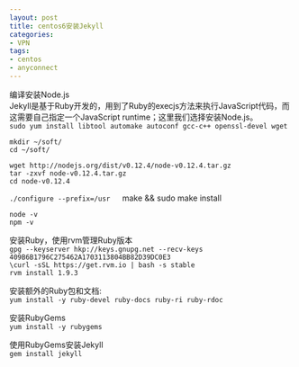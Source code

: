 ```yaml
---
layout: post
title: centos6安装Jekyll
categories:
- VPN
tags:
- centos
- anyconnect
---
```


编译安装Node.js  
Jekyll是基于Ruby开发的，用到了Ruby的execjs方法来执行JavaScript代码，而这需要自己指定一个JavaScript runtime；这里我们选择安装Node.js。  
`sudo yum install libtool automake autoconf gcc-c++ openssl-devel wget`

`mkdir ~/soft/`  
`cd ~/soft/`  

`wget http://nodejs.org/dist/v0.12.4/node-v0.12.4.tar.gz`  
`tar -zxvf node-v0.12.4.tar.gz`  
`cd node-v0.12.4`  

`./configure --prefix=/usr  
`make && sudo make install  

`node -v`  
`npm -v`  

安装Ruby，使用rvm管理Ruby版本  
`gpg --keyserver hkp://keys.gnupg.net --recv-keys 409B6B1796C275462A1703113804BB82D39DC0E3`  
`\curl -sSL https://get.rvm.io | bash -s stable`  
`rvm install 1.9.3`  

安装额外的Ruby包和文档:  
`yum install -y ruby-devel ruby-docs ruby-ri ruby-rdoc` 

安装RubyGems  
`yum install -y rubygems`  

使用RubyGems安装Jekyll  
`gem install jekyll`
